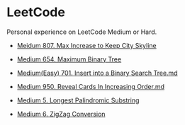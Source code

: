 # LeetCode
Personal experience on LeetCode Medium or Hard.

+ [Meidum 807. Max Increase to Keep City Skyline](https://github.com/WenhanKong/LeetCode/blob/master/Meidum%20807%20Max%20Increase%20to%20Keep%20City%20Skyline.md)

+ [Medium 654. Maximum Binary Tree](https://github.com/WenhanKong/LeetCode/blob/master/Medium%20654%20Maximum%20Binary%20Tree.md)

+ [Medium(Easy) 701. Insert into a Binary Search Tree.md](https://github.com/WenhanKong/LeetCode/blob/master/Medium(Easy)%20701%20Insert%20into%20a%20Binary%20Search%20Tree.md)

+ [Medium 950. Reveal Cards In Increasing Order.md](https://github.com/WenhanKong/LeetCode/blob/master/Medium%20950%20Reveal%20Cards%20In%20Increasing%20Order.md)

+ [Medium 5. Longest Palindromic Substring](https://github.com/WenhanKong/LeetCode/blob/master/Medium%205%20Longest%20Palindromic%20Substring.md)

+ [Medium 6. ZigZag Conversion](https://github.com/WenhanKong/LeetCode/blob/master/Medium%206%20ZigZag%20Conversion.md)
